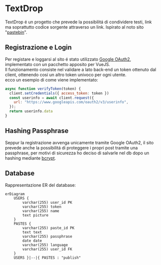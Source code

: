 # TextDrop
TextDrop é un progetto che prevede la possibilitá di condividere testi, link ma soprattutto codice sorgente attraverso un link. Ispirato al noto sito "[pastebin](www.pastebim.com)". 

## Registrazione e Login
Per registare e loggarsi al sito é stato utilizzato [Google OAuth2](https://yobaji.github.io/vue3-google-login/#installation), implementato con un pacchetto apposito per VueJS.</br>
Il funzionamento consiste nel validare a lato back-end un token ottenuto dal client, ottenendo cosí un altro token univoco per ogni utente.</br>
ecco un esempio di come viene implementato:
```js
async function verifyToken(token) {
  client.setCredentials({ access_token: token })
  const userinfo = await client.request({
    url: "https://www.googleapis.com/oauth2/v3/userinfo",
  });
  return userinfo.data
}
```

## Hashing Passphrase
Seppur la registrazione avvenga unicamente tramite Google OAuth2, il sito prevede anche la possibilitá di proteggere i propri post tramite una passphrase, per motivi di sicurezza ho deciso di salvarle nel db dopo un hashing mediante [bcrypt](https://www.npmjs.com/package/bcrypt). 

## Database
Rappresentazione ER del database:

```mermaid
erDiagram
	USERS {
		varchar(255) user_id PK
		varchar(255) token
		varchar(255) name
		text picture
	}
	PASTES {
		varchar(255) paste_id PK
		text text
		varchar(255) passphrase
		date date
		varchar(255) language
		varchar(255) user_id FK
	}
	USERS }|--|{ PASTES : "publish"
```